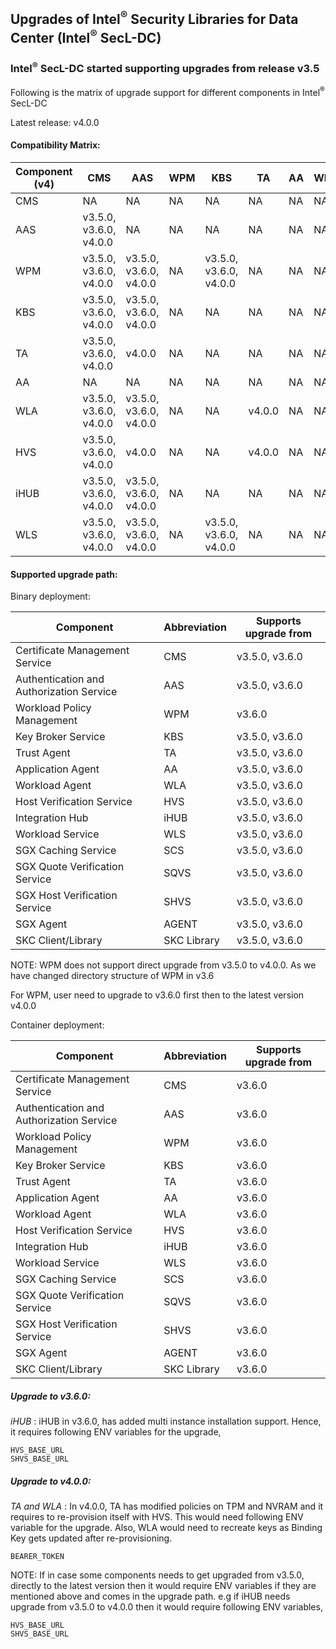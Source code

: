 ## Upgrades of Intel<sup>®</sup> Security Libraries for Data Center (Intel<sup>®</sup> SecL-DC)

### Intel<sup>®</sup> SecL-DC started supporting upgrades from release v3.5

Following is the matrix of upgrade support for different components in Intel<sup>®</sup> SecL-DC

Latest release: v4.0.0

#### Compatibility Matrix:
| Component (v4) |  CMS                | AAS                    | WPM | KBS                    | TA     | AA | WLA | HVS                    | iHUB | WLS                    |
|-------------|------------------------|------------------------|-----|------------------------|--------|----|-----|------------------------|------|------------------------|
| CMS         | NA                     | NA                     | NA  | NA                     | NA     | NA | NA  | NA                     | NA   | NA                     |
| AAS         | v3.5.0, v3.6.0, v4.0.0 | NA                     | NA  | NA                     | NA     | NA | NA  | NA                     | NA   | NA                     |
| WPM         | v3.5.0, v3.6.0, v4.0.0 | v3.5.0, v3.6.0, v4.0.0 | NA  | v3.5.0, v3.6.0, v4.0.0 | NA     | NA | NA  | NA                     | NA   | NA                     |
| KBS         | v3.5.0, v3.6.0, v4.0.0 | v3.5.0, v3.6.0, v4.0.0 | NA  | NA                     | NA     | NA | NA  | NA                     | NA   | NA                     |
| TA          | v3.5.0, v3.6.0, v4.0.0 | v4.0.0                 | NA  | NA                     | NA     | NA | NA  | v4.0.0                 | NA   | NA                     |
| AA          | NA                     | NA                     | NA  | NA                     | NA     | NA | NA  | NA                     | NA   | NA                     |
| WLA         | v3.5.0, v3.6.0, v4.0.0 | v3.5.0, v3.6.0, v4.0.0 | NA  | NA                     | v4.0.0 | NA | NA  | NA                     | NA   | v3.5.0, v3.6.0, v4.0.0 |
| HVS         | v3.5.0, v3.6.0, v4.0.0 | v4.0.0                 | NA  | NA                     | v4.0.0 | NA | NA  | NA                     | NA   | NA                     |
| iHUB        | v3.5.0, v3.6.0, v4.0.0 | v3.5.0, v3.6.0, v4.0.0 | NA  | NA                     | NA     | NA | NA  | v3.5.0, v3.6.0, v4.0.0 | NA   | NA                     |
| WLS         | v3.5.0, v3.6.0, v4.0.0 | v3.5.0, v3.6.0, v4.0.0 | NA  | v3.5.0, v3.6.0, v4.0.0 | NA     | NA | NA  | NA                     | NA   | NA                     |

#### Supported upgrade path:

Binary deployment:

| Component | Abbreviation | Supports upgrade from  |
|-----------|--------------|-----------------------|
| Certificate Management Service           | CMS         |  v3.5.0, v3.6.0 |
| Authentication and Authorization Service | AAS         |  v3.5.0, v3.6.0 |
| Workload Policy Management               | WPM         |  v3.6.0         |
| Key Broker Service                       | KBS         |  v3.5.0, v3.6.0 |
| Trust Agent                              | TA          |  v3.5.0, v3.6.0 |
| Application Agent                        | AA          |  v3.5.0, v3.6.0 |
| Workload Agent                           | WLA         |  v3.5.0, v3.6.0 |
| Host Verification Service                | HVS         |  v3.5.0, v3.6.0 |
| Integration Hub                          | iHUB        |  v3.5.0, v3.6.0 |
| Workload Service                         | WLS         |  v3.5.0, v3.6.0 |
| SGX Caching Service                      | SCS         |  v3.5.0, v3.6.0 |
| SGX Quote Verification Service           | SQVS        |  v3.5.0, v3.6.0 |
| SGX Host Verification Service            | SHVS        |  v3.5.0, v3.6.0 |
| SGX Agent                                | AGENT       |  v3.5.0, v3.6.0 |
| SKC Client/Library                       | SKC Library |  v3.5.0, v3.6.0 |


NOTE:
WPM does not support direct upgrade from v3.5.0 to v4.0.0. As we have changed directory structure of WPM in v3.6

For WPM, user need to upgrade to v3.6.0 first then to the latest version v4.0.0

Container deployment:

| Component | Abbreviation | Supports upgrade from  |
|-----------|--------------|-----------------------|
| Certificate Management Service           | CMS         |  v3.6.0 |
| Authentication and Authorization Service | AAS         |  v3.6.0 |
| Workload Policy Management               | WPM         |  v3.6.0 |
| Key Broker Service                       | KBS         |  v3.6.0 |
| Trust Agent                              | TA          |  v3.6.0 |
| Application Agent                        | AA          |  v3.6.0 |
| Workload Agent                           | WLA         |  v3.6.0 |
| Host Verification Service                | HVS         |  v3.6.0 |
| Integration Hub                          | iHUB        |  v3.6.0 |
| Workload Service                         | WLS         |  v3.6.0 |
| SGX Caching Service                      | SCS         |  v3.6.0 |
| SGX Quote Verification Service           | SQVS        |  v3.6.0 |
| SGX Host Verification Service            | SHVS        |  v3.6.0 |
| SGX Agent                                | AGENT       |  v3.6.0 |
| SKC Client/Library                       | SKC Library |  v3.6.0 |

##### Upgrade to v3.6.0:
*iHUB* :
iHUB in v3.6.0, has added multi instance installation support. Hence, it requires following ENV variables for the upgrade,

```shell
HVS_BASE_URL
SHVS_BASE_URL
```

##### Upgrade to v4.0.0:
*TA and WLA* :
In v4.0.0, TA has modified policies on TPM and NVRAM and it requires to re-provision itself with HVS. This would need following 
ENV variable for the upgrade. Also, WLA would need to recreate keys as Binding Key gets updated after re-provisioning.

```shell
BEARER_TOKEN
```

NOTE:
If in case some components needs to get upgraded from v3.5.0, directly to the latest version then it would require ENV variables 
if they are mentioned above and comes in the upgrade path.
e.g if iHUB needs upgrade from v3.5.0 to v4.0.0 then it would require following ENV variables,

```shell
HVS_BASE_URL
SHVS_BASE_URL
```